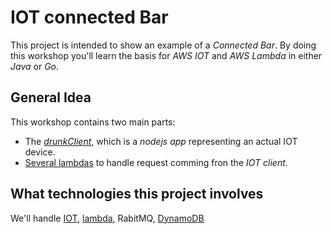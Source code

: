 # IOT connected Bar

This project is intended to show an example of a _Connected Bar_. By doing this workshop you'll learn the basis for *AWS IOT* and *AWS Lambda* in either *Java* or *Go*.

## General Idea

This workshop contains two main parts:

* The [_drunkClient_](/drunkClient), which is a *nodejs app* representing an actual IOT device.
* [Several lambdas](/bartenderAsFunction) to handle request comming fron the _IOT client_.

## What technologies this project involves

We'll handle [IOT](https://aws.amazon.com/fr/iot/), [lambda](https://aws.amazon.com/fr/lambda/), RabitMQ, [DynamoDB](https://aws.amazon.com/fr/dynamodb/)
